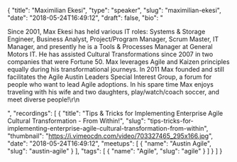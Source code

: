 {
  "title": "Maximilian Ekesi",
  "type": "speaker",
  "slug": "maximilian-ekesi",
  "date": "2018-05-24T16:49:12",
  "draft": false,
  "bio": "<p>Since 2001, Max Ekesi has held various IT roles: Systems & Storage Engineer, Business Analyst, Project/Program Manager, Scrum Master, IT Manager, and presently he is a Tools & Processes Manager at General Motors IT. He has assisted Cultural Transformations since 2007 in two companies that were Fortune 50. Max leverages Agile and Kaizen principles equally during his transformational journeys. In 2011 Max founded and still facilitates the Agile Austin Leaders Special Interest Group, a forum for people who want to lead Agile adoptions. In his spare time Max enjoys traveling with his wife and two daughters, play/watch/coach soccer, and meet diverse people!\r\n</p>",
  "recordings": [
    {
      "title": "Tips & Tricks for Implementing Enterprise Agile Cultural Transformation - From Within!",
      "slug": "tips-tricks-for-implementing-enterprise-agile-cultural-transformation-from-within",
      "thumbnail": "https://i.vimeocdn.com/video/703327465_295x166.jpg",
      "date": "2018-05-24T16:49:12",
      "meetups": [
        {
          "name": "Austin Agile",
          "slug": "austin-agile"
        }
      ],
      "tags": [
        {
          "name": "Agile",
          "slug": "agile"
        }
      ]
    }
  ]
}